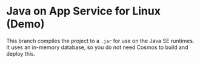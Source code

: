 # Java on App Service for Linux (Demo)

This branch compiles the project to a `.jar` for use on the Java SE runtimes. It uses an in-memory database, so you do not need Cosmos to build and deploy this.


